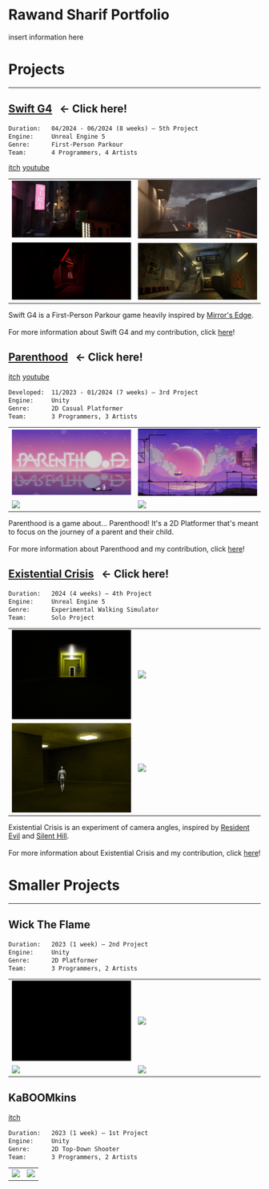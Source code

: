 # Rawand Sharif Portfolio

insert information here

# Projects
---

## [Swift G4](/SwiftG4) &nbsp; ← Click here!

```
Duration:   04/2024 - 06/2024 (8 weeks) — 5th Project
Engine:     Unreal Engine 5
Genre:      First-Person Parkour
Team:       4 Programmers, 4 Artists
```
[itch](https://yrgo-game-creator.itch.io/swiftg4) [youtube](https://www.youtube.com/watch?v=rTBost7tW_s) <br>
<table>
  <tr>
    <td width="50%"><img src="/Images/SwiftG4_1.jpg" /></td>
    <td width="50%"><img src="/Images/SwiftG4_2.jpg" /></td>
  </tr>
  <tr>
    <td width="50%"><img src="/Images/SwiftG4_3.jpg" /></td>
    <td width="50%"><img src="/Images/SwiftG4_4.jpg" /></td>
  </tr>
</table>

Swift G4 is a First-Person Parkour game heavily inspired by [Mirror's Edge](https://store.steampowered.com/app/17410/Mirrors_Edge/). <br> <br> For more information about Swift G4 and my contribution, click [here](/SwiftG4)!

## [Parenthood](/Parenthood) &nbsp; ← Click here!
[itch](https://yrgo-game-creator.itch.io/parenthood) [youtube](https://www.youtube.com/watch?v=uss46DK8tEI)

```
Developed:  11/2023 - 01/2024 (7 weeks) — 3rd Project
Engine:     Unity
Genre:      2D Casual Platformer
Team:       3 Programmers, 3 Artists
```
<table>
  <tr>
    <td width="50%"><img src="/Images/Parenthood_1.jpg" /></td>
    <td width="50%"><img src="/Images/Parenthood_2.jpg" /></td>
  </tr>
  <tr>
    <td width="50%"><img src="/Gifs/Parenthood_1.gif" /></td>
    <td width="50%"><img src="/Gifs/Parenthood_2.gif" /></td>
  </tr>
</table>

Parenthood is a game about... Parenthood! It's a 2D Platformer that's meant to focus on the journey of a parent and their child. <br> <br> For more information about Parenthood and my contribution, click [here](/Parenthood)!

## [Existential Crisis](/ExistentialCrisis) &nbsp; ← Click here!

```
Duration:   2024 (4 weeks) — 4th Project
Engine:     Unreal Engine 5
Genre:      Experimental Walking Simulator
Team:       Solo Project
```
<table>
  <tr>
    <td width="50%"><img src="/Images/ExistentialCrisis_1.png" /></td>
    <td width="50%"><img src="/Gifs/ExistentialCrisis_1.gif" /></td>
  </tr>
  <tr>
    <td width="50%"><img src="/Gifs/ExistentialCrisis_2.gif" /></td>
    <td width="50%"><img src="/Gifs/ExistentialCrisis_3.gif" /></td>
  </tr>
</table>

Existential Crisis is an experiment of camera angles, inspired by [Resident Evil](https://en.wikipedia.org/wiki/Resident_Evil) and [Silent Hill](https://en.wikipedia.org/wiki/Silent_Hill). <br> <br> For more information about Existential Crisis and my contribution, click [here](/ExistentialCrisis)!

# Smaller Projects
---

## Wick The Flame

```
Duration:   2023 (1 week) — 2nd Project
Engine:     Unity
Genre:      2D Platformer
Team:       3 Programmers, 2 Artists
```
<table>
  <tr>
    <td width="50%"><img src="/Gifs/WickTheFlame_1.gif" /></td>
    <td width="50%"><img src="/Gifs/WickTheFlame_2.gif" /></td>
  </tr>
    <tr>
    <td width="50%"><img src="/Gifs/WickTheFlame_3.gif" /></td>
    <td width="50%"><img src="/Gifs/WickTheFlame_4.gif" /></td>
  </tr>
</table>

## KaBOOMkins
[itch](https://selmas.itch.io/kaboomkin)

```
Duration:   2023 (1 week) — 1st Project
Engine:     Unity
Genre:      2D Top-Down Shooter
Team:       3 Programmers, 2 Artists
```
<table>
  <tr>
    <td width="50%"><img src="/Gifs/KaBOOMkins_1.gif" /></td>
    <td width="50%"><img src="/Gifs/KaBOOMkins_2.gif" /></td>
  </tr>
</table>
